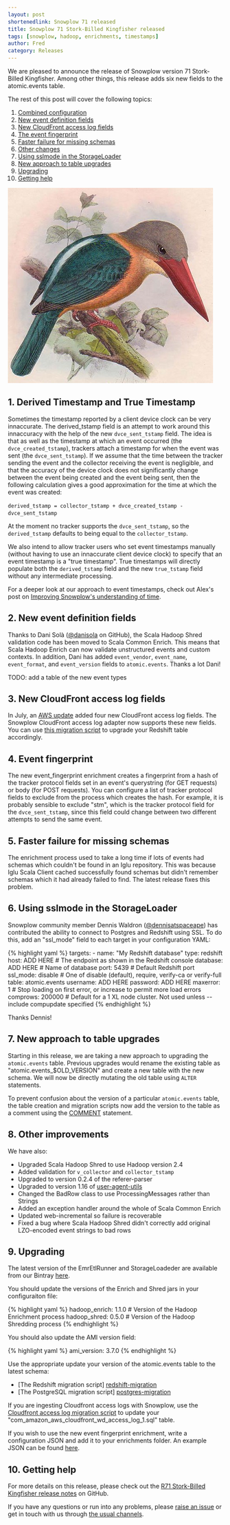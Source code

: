 ```yaml
---
layout: post
shortenedlink: Snowplow 71 released
title: Snowplow 71 Stork-Billed Kingfisher released
tags: [snowplow, hadoop, enrichments, timestamps]
author: Fred
category: Releases
---
```


We are pleased to announce the release of Snowplow version 71 Stork-Billed Kingfisher. Among other things, this release adds six new fields to the atomic.events table.

The rest of this post will cover the following topics:

1. [Combined configuration](/blog/2015/xx/xx/snowplow-r71-stork-billed-kinfisher-released#tstamps)
2. [New event definition fields](/blog/2015/xx/xx/snowplow-r71-stork-billed-kinfisher-released#events)
3. [New CloudFront access log fields](/blog/2015/xx/xx/snowplow-r71-stork-billed-kinfisher-released#access-log)
4. [The event fingerprint](/blog/2015/xx/xx/snowplow-r71-stork-billed-kinfisher-released#fingerprint)
5. [Faster failure for missing schemas](/blog/2015/xx/xx/snowplow-r71-stork-billed-kinfisher-released#missing-schemas)
6. [Other changes](/blog/2015/xx/xx/snowplow-r71-stork-billed-kinfisher-released#other-changes)
7. [Using sslmode in the StorageLoader](/blog/2015/xx/xx/snowplow-r71-stork-billed-kinfisher-released#sslmode)
8. [New approach to table upgrades](/blog/2015/xx/xx/snowplow-r71-stork-billed-kinfisher-released#table-upgrades)
9. [Upgrading](/blog/2015/xx/xx/snowplow-r71-stork-billed-kinfisher-released#upgrading)
10. [Getting help](/blog/2015/xx/xx/snowplow-r71-stork-billed-kinfisher-released#help)

![stork-billed-kingfisher][stork-billed-kingfisher]

<!--more-->

<h2 id="tstamps">1. Derived Timestamp and True Timestamp</h2>

Sometimes the timestamp reported by a client device clock can be very innaccurate. The derived_tstamp field is an attempt to work around this innaccuracy with the help of the new `dvce_sent_tstamp` field. The idea is that as well as the timestamp at which an event occurred (the `dvce_created_tstamp`), trackers attach a timestamp for when the event was sent (the `dvce_sent_tstamp`). If we assume that the time between the tracker sending the event and the collector receiving the event is negligible, and that the accuracy of the device clock does not significantly change between the event being created and the event being sent, then the following calculation gives a good approximation for the time at which the event was created:

`derived_tstamp = collector_tstamp + dvce_created_tstamp - dvce_sent_tstamp`

At the moment no tracker supports the `dvce_sent_tstamp`, so the `derived_tstamp` defaults to being equal to the `collector_tstamp`.

We also intend to allow tracker users who set event timestamps manually (without having to use an innaccurate client device clock) to specify that an event timestamp is a "true timestamp". True timestamps will directly populate both the `derived_tstamp` field and the new `true_tstamp` field without any intermediate processing.

For a deeper look at our approach to event timestamps, check out Alex's post on [Improving Snowplow's understanding of time][timestamps-post].

<h2 id="events">2. New event definition fields</h2>

Thanks to Dani Solà  ([@danisola][danisola] on GitHub), the Scala Hadoop Shred validation code has been moved to Scala Common Enrich. This means that Scala Hadoop Enrich can now validate unstructured events and custom contexts. In addition, Dani has added `event_vendor`, `event_name`, `event_format`, and `event_version` fields to `atomic.events`. Thanks a lot Dani!

TODO: add a table of the new event types

<h2 id="access-log">3. New CloudFront access log fields</h2>

In July, an [AWS update][access-logs] added four new CloudFront access log fields. The Snowplow CloudFront access log adapter now supports these new fields. You can use [this migration script][cloudfront-access-log-migration] to upgrade your Redshift table accordingly.

<h2 id="combinedConfiguration">4. Event fingerprint</h2>

The new event_fingerprint enrichment creates a fingerprint from a hash of the tracker protocol fields set in an event's querystring (for GET requests) or body (for POST requests). You can configure a list of tracker protocol fields to exclude from the process which creates the hash. For example, it is probably sensible to exclude "stm", which is the tracker protocol field for the `dvce_sent_tstamp`, since this field could change between two different attempts to send the same event.

<h2 id="missing-schemas">5. Faster failure for missing schemas</h2>

The enrichment process used to take a long time if lots of events had schemas which couldn't be found in an Iglu repository. This was because Iglu Scala Client cached successfully found schemas but didn't remember schemas which it had already failed to find. The latest release fixes this problem.

<h2 id="sslmode">6. Using sslmode in the StorageLoader</h2>

Snowplow community member Dennis Waldron ([@dennisatspaceape][dennisatspaceape]) has contributed the ability to connect to Postgres and Redshift using SSL. To do this, add an "ssl_mode" field to each target in your configuration YAML:

{% highlight yaml %}
  targets:
    - name: "My Redshift database"
      type: redshift
      host: ADD HERE # The endpoint as shown in the Redshift console
      database: ADD HERE # Name of database
      port: 5439 # Default Redshift port
      ssl_mode: disable # One of disable (default), require, verify-ca or verify-full
      table: atomic.events
      username: ADD HERE
      password: ADD HERE
      maxerror: 1 # Stop loading on first error, or increase to permit more load errors
      comprows: 200000 # Default for a 1 XL node cluster. Not used unless --include compupdate specified
{% endhighlight %}

Thanks Dennis!

<h2 id="table-upgrades">7. New approach to table upgrades</h2>

Starting in this release, we are taking a new approach to upgrading the `atomic.events` table. Previous upgrades would rename the existing table as "atomic.events_$OLD_VERSION" and create a new table with the new schema. We will now be directly mutating the old table using `ALTER` statements.

To prevent confusion about the version of a particular `atomic.events` table, the table creation and migration scripts now add the version to the table as a comment using the [COMMENT][postgres-comment] statement.

<h2 id="combinedConfiguration">8. Other improvements</h2>

We have also:

* Upgraded Scala Hadoop Shred to use Hadoop version 2.4
* Added validation for `v_collector` and `collector_tstamp`
* Upgraded to version 0.2.4 of the referer-parser
* Upgraded to version 1.16 of [user-agent-utils][uau]
* Changed the BadRow class to use ProcessingMessages rather than Strings
* Added an exception handler around the whole of Scala Common Enrich
* Updated web-incremental so failure is recoverable
* Fixed a bug where Scala Hadoop Shred didn't correctly add original LZO-encoded event strings to bad rows

<h2 id="upgrading">9. Upgrading</h2>

The latest version of the EmrEtlRunner and StorageLoadeder are available from our Bintray [here][app-dl].

You should update the versions of the Enrich and Shred jars in your configuraiton file:

{% highlight yaml %}
    hadoop_enrich: 1.1.0 # Version of the Hadoop Enrichment process
    hadoop_shred: 0.5.0 # Version of the Hadoop Shredding process
{% endhighlight %}

You should also update the AMI version field:

{% highlight yaml %}
    ami_version: 3.7.0
{% endhighlight %}

Use the appropriate update your version of the atomic.events table to the latest schema:

* [The Redshift migration script] [redshift-migration]
* [The PostgreSQL migration script] [postgres-migration]

If you are ingesting Cloudfront access logs with Snowplow, use the [Cloudfront access log migration script][cloudfront-migration] to update your "com_amazon_aws_cloudfront_wd_access_log_1.sql" table.

If you wish to use the new event fingerprint enrichment, write a configuration JSON and add it to your enrichments folder. An example JSON can be found [here][example-event-fingerprint].

<h2 id="help">10. Getting help</h2>

For more details on this release, please check out the [R71 Stork-Billed Kingfisher release notes][r71-release] on GitHub. 

If you have any questions or run into any problems, please [raise an issue][issues] or get in touch with us through [the usual channels][talk-to-us].

[timestamps-post]: http://snowplowanalytics.com/blog/2015/09/15/improving-snowplows-understanding-of-time/
[stork-billed-kingfisher]: /assets/img/blog/2015/09/stork-billed-kingfisher.jpg
[danisola]: https://github.com/danisola
[dennisatspaceape]: https://github.com/dennisatspaceape
[access-logs]: http://aws.amazon.com/releasenotes/CloudFront/6827606387084636
[uau]: https://github.com/HaraldWalker/user-agent-utils
[example-event-fingerprint]: https://github.com/snowplow/snowplow/blob/master/3-enrich/config/enrichments/event_fingerprint_enrichment.json
[postgres-comment]: http://www.postgresql.org/docs/9.1/static/sql-comment.html
[cloudfront-access-log-migration]: https://github.com/snowplow/snowplow/blob/master/4-storage/redshift-storage/sql/com.amazon.aws.cloudfront/migrate_wd_access_log_1_r3_to_r4.sql
[redshift-migration]: https://github.com/snowplow/snowplow/blob/master/4-storage/redshift-storage/sql/migrate_0.6.0_to_0.7.0.sql
[postgres-migration]: https://github.com/snowplow/snowplow/blob/master/4-storage/postgres-storage/sql/migrate_0.5.0_to_0.6.0.sql
[cloudfront-migration]: https://github.com/snowplow/snowplow/blob/master/4-storage/redshift-storage/sql/com.amazon.aws.cloudfront/migrate_wd_access_log_1_r3_to_r4

[r71-release]: https://github.com/snowplow/snowplow/releases/tag/r71-stork-billed-kingfisher
[issues]: https://github.com/snowplow/snowplow/issues
[talk-to-us]: https://github.com/snowplow/snowplow/wiki/Talk-to-us

[app-dl]: http://dl.bintray.com/snowplow/snowplow-generic/snowplow_emr_r71_stork_billed_kingfisher.zip
